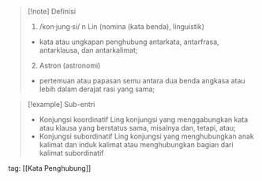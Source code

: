 >[!note] Definisi
>1. /kon·jung·si/ n Lin (nomina (kata benda), linguistik)
> - kata atau ungkapan penghubung antarkata, antarfrasa, antarklausa, dan antarkalimat;
>2. Astron (astronomi)
> - pertemuan atau papasan semu antara dua benda angkasa atau lebih dalam derajat rasi yang sama;

>[!example] Sub-entri
>- Konjungsi koordinatif 
>  Ling 
>  konjungsi yang menggabungkan kata atau klausa yang berstatus sama, misalnya dan, tetapi, atau;
>- Konjungsi subordinatif 
>  Ling 
>  konjungsi yang menghubungkan anak kalimat dan induk kalimat atau menghubungkan bagian dari kalimat subordinatif

tag: [[Kata Penghubung]]